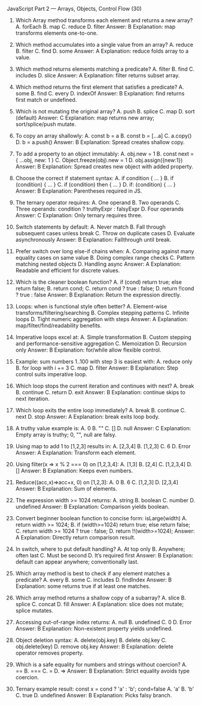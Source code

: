 JavaScript Part 2 — Arrays, Objects, Control Flow (30)

1) Which Array method transforms each element and returns a new array?
   A. forEach
   B. map
   C. reduce
   D. filter
   Answer: B
   Explanation: map transforms elements one-to-one.

2) Which method accumulates into a single value from an array?
   A. reduce
   B. filter
   C. find
   D. some
   Answer: A
   Explanation: reduce folds array to a value.

3) Which method returns elements matching a predicate?
   A. filter
   B. find
   C. includes
   D. slice
   Answer: A
   Explanation: filter returns subset array.

4) Which method returns the first element that satisfies a predicate?
   A. some
   B. find
   C. every
   D. indexOf
   Answer: B
   Explanation: find returns first match or undefined.

5) Which is not mutating the original array?
   A. push
   B. splice
   C. map
   D. sort (default)
   Answer: C
   Explanation: map returns new array; sort/splice/push mutate.

6) To copy an array shallowly:
   A. const b = a
   B. const b = [...a]
   C. a.copy()
   D. b = a.push()
   Answer: B
   Explanation: Spread creates shallow copy.

7) To add a property to an object immutably:
   A. obj.new = 1
   B. const next = { ...obj, new: 1 }
   C. Object.freeze(obj).new = 1
   D. obj.assign({new:1})
   Answer: B
   Explanation: Spread creates new object with added property.

8) Choose the correct if statement syntax:
   A. if condition { ... }
   B. if (condition) { ... }
   C. if (condition) then { ... }
   D. if: (condition) { ... }
   Answer: B
   Explanation: Parentheses required in JS.

9) The ternary operator requires:
   A. One operand
   B. Two operands
   C. Three operands: condition ? truthyExpr : falsyExpr
   D. Four operands
   Answer: C
   Explanation: Only ternary requires three.

10) Switch statements by default:
    A. Never match
    B. Fall through subsequent cases unless break
    C. Throw on duplicate cases
    D. Evaluate asynchronously
    Answer: B
    Explanation: Fallthrough until break.

11) Prefer switch over long else-if chains when:
    A. Comparing against many equality cases on same value
    B. Doing complex range checks
    C. Pattern matching nested objects
    D. Handling async
    Answer: A
    Explanation: Readable and efficient for discrete values.

12) Which is the cleaner boolean function?
    A. if (cond) return true; else return false;
    B. return cond;
    C. return cond ? true : false;
    D. return !!cond ? true : false
    Answer: B
    Explanation: Return the expression directly.

13) Loops: when is functional style often better?
    A. Element-wise transforms/filtering/searching
    B. Complex stepping patterns
    C. Infinite loops
    D. Tight numeric aggregation with steps
    Answer: A
    Explanation: map/filter/find/readability benefits.

14) Imperative loops excel at:
    A. Simple transformation
    B. Custom stepping and performance-sensitive aggregation
    C. Memoization
    D. Recursion only
    Answer: B
    Explanation: for/while allow flexible control.

15) Example: sum numbers 1..100 with step 3 is easiest with:
    A. reduce only
    B. for loop with i += 3
    C. map
    D. filter
    Answer: B
    Explanation: Step control suits imperative loop.

16) Which loop stops the current iteration and continues with next?
    A. break
    B. continue
    C. return
    D. exit
    Answer: B
    Explanation: continue skips to next iteration.

17) Which loop exits the entire loop immediately?
    A. break
    B. continue
    C. next
    D. stop
    Answer: A
    Explanation: break exits loop body.

18) A truthy value example is:
    A. 0
    B. ""
    C. []
    D. null
    Answer: C
    Explanation: Empty array is truthy; 0, "", null are falsy.

19) Using map to add 1 to [1,2,3] results in:
    A. [2,3,4]
    B. [1,2,3]
    C. 6
    D. Error
    Answer: A
    Explanation: Transform each element.

20) Using filter(x => x % 2 === 0) on [1,2,3,4]:
    A. [1,3]
    B. [2,4]
    C. [1,2,3,4]
    D. []
    Answer: B
    Explanation: Keeps even numbers.

21) Reduce((acc,x)=>acc+x, 0) on [1,2,3]:
    A. 0
    B. 6
    C. [1,2,3]
    D. [2,3,4]
    Answer: B
    Explanation: Sum of elements.

22) The expression width >= 1024 returns:
    A. string
    B. boolean
    C. number
    D. undefined
    Answer: B
    Explanation: Comparison yields boolean.

23) Convert beginner boolean function to concise form: isLarge(width)
    A. return width >= 1024;
    B. if (width>=1024) return true; else return false;
    C. return width >= 1024 ? true : false;
    D. return !!(width>=1024);
    Answer: A
    Explanation: Directly return comparison result.

24) In switch, where to put default handling?
    A. At top only
    B. Anywhere; often last
    C. Must be second
    D. It’s required first
    Answer: B
    Explanation: default can appear anywhere; conventionally last.

25) Which array method is best to check if any element matches a predicate?
    A. every
    B. some
    C. includes
    D. findIndex
    Answer: B
    Explanation: some returns true if at least one matches.

26) Which array method returns a shallow copy of a subarray?
    A. slice
    B. splice
    C. concat
    D. fill
    Answer: A
    Explanation: slice does not mutate; splice mutates.

27) Accessing out-of-range index returns:
    A. null
    B. undefined
    C. 0
    D. Error
    Answer: B
    Explanation: Non-existent property yields undefined.

28) Object deletion syntax:
    A. delete(obj.key)
    B. delete obj.key
    C. obj.delete(key)
    D. remove obj.key
    Answer: B
    Explanation: delete operator removes property.

29) Which is a safe equality for numbers and strings without coercion?
    A. ==
    B. ===
    C. =
    D. =>
    Answer: B
    Explanation: Strict equality avoids type coercion.

30) Ternary example result: const x = cond ? 'a' : 'b'; cond=false
    A. 'a'
    B. 'b'
    C. true
    D. undefined
    Answer: B
    Explanation: Picks falsy branch.
